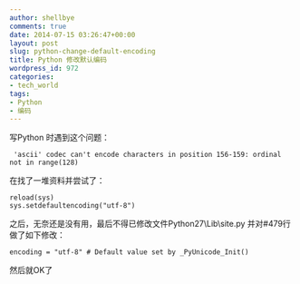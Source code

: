 ```yaml
---
author: shellbye
comments: true
date: 2014-07-15 03:26:47+00:00
layout: post
slug: python-change-default-encoding
title: Python 修改默认编码
wordpress_id: 972
categories:
- tech_world
tags:
- Python
- 编码
---
```


写Python 时遇到这个问题：

    
     'ascii' codec can't encode characters in position 156-159: ordinal not in range(128)


在找了一堆资料并尝试了：

    
    reload(sys)
    sys.setdefaultencoding("utf-8")


之后，无奈还是没有用，最后不得已修改文件Python27\Lib\site.py 并对#479行做了如下修改：

    
    encoding = "utf-8" # Default value set by _PyUnicode_Init()


然后就OK了
